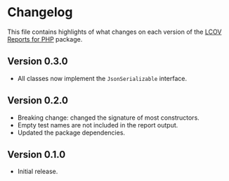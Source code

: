 # Changelog
This file contains highlights of what changes on each version of the [LCOV Reports for PHP](https://github.com/cedx/lcov.php) package.

## Version 0.3.0
- All classes now implement the `JsonSerializable` interface.

## Version 0.2.0
- Breaking change: changed the signature of most constructors.
- Empty test names are not included in the report output.
- Updated the package dependencies.

## Version 0.1.0
- Initial release.

